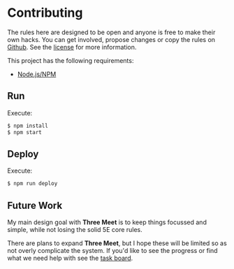 # Contributing

The rules here are designed to be open and anyone is free to make their own hacks. You can get involved, propose changes or copy the rules on [Github](https://github.com/grislyeye/three-meet). See the [license](license.md) for more information.

This project has the following requirements:

  * [Node.js/NPM](https://docs.npmjs.com/downloading-and-installing-node-js-and-npm)

## Run

Execute:

```sh
$ npm install
$ npm start
```

## Deploy

Execute:

```sh
$ npm run deploy
```

## Future Work

My main design goal with **Three Meet** is to keep things focussed and simple, while not losing the solid 5E core rules.

There are plans to expand **Three Meet**, but I hope these will be limited so as not overly complicate the system. If you'd like to see the progress or find what we need help with see the [task board](https://github.com/grislyeye/three-meet/projects/1).
